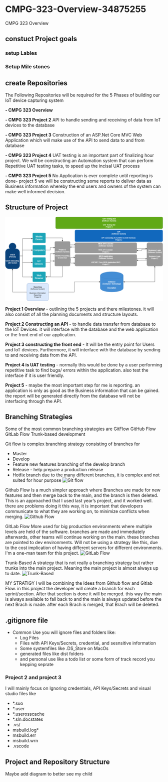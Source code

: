# CMPG-323-Overview-34875255
CMPG 323 Overview

## constuct Project goals

### setup Lables


### Setup Mile stones

## create Repositories
The Following Repositories will be required for the 5 Phases of building our IoT device capturing system

**- CMPG 323 Overview**

**- CMPG 323 Project 2** API to handle sending and receiving of data from IoT devices to the database

**- CMPG 323 Project 3** Construction of an ASP.Net Core MVC Web Application which will make use of the API to send data to and   from database

**- CMPG 323 Project 4** UAT testing is an important part of finalizing hour project. We will be constructing an Automation system that can perform Repetitive UAT testing tasks, to speed up the incisal UAT process
  
**- CMPG 323 Project 5** No Application is ever complete until reporting is done- project 5 we will be constructing some reports to deliver data as Business information whereby the end users and owners of the system can make well informed decision.

## Structure of Project 
![What is this](ProjectDiagrams.png)

**Project 1 Overview** - outlining the 5 projects and there milestones. it will also consist of all the planning documents and structure layouts.

**Project 2 Constructing an API** - to handle data transfer from database to the IoT Devices. it will interface with the database and the web application or the front end of our application.

**Project 3 constructing the front end** - It will be the entry point for Users and IoT devices. Furthermore, it will interface with the database by sending to and receiving data from the API.

**Project 4 is UAT testing** - normally this would be done by a user performing repetitive task to find bugs/ errors within the application. also test the interface if it is user friendly.

**Project 5** - maybe the most important step for me is reporting. an application is only as good as the Business information that can be gained. the report will be generated directly from the database will not be interfacing through the API.


## Branching Strategies
Some of the most common branching strategies are
GitFlow
GitHub Flow
GitLab Flow
Trunk-based development

Git flow is complex branching strategy consisting of branches for
- Master
- Develop
- Feature new features branching of the develop branch
- Release - help prepare a production release
- Hotfix branch
due to the many different branches, it is  complex and not suited for hour purpose
![Git flow](https://www.flagship.io/wp-content/uploads/gitflow-branching-strategy.png)

Github Flow 
Is a much simpler approach where Branches are made for new features and then merge back to the main, and the branch is then deleted.
This is an approached that I used last year’s project, and it worked well. there are problems doing it this way, it is important that developers communicate to what they are working on, to minimize conflicts when merging.
![Github Flow](https://www.flagship.io/wp-content/uploads/github-flow-branching-model.jpeg)

GitLab Flow
More used for big production environments where multiple levels are held of the software. branches are made and immediately afterwards, other teams will continue working on the main. these branches are pointed to dev environments.
Will not be using a strategy like this, due to the cost implication of having different servers for different environments. I'm a one-man team for this project.
![GitLab Flow](https://www.flagship.io/wp-content/uploads/gitlab_flow_environment_branches.png)

Trunk-Based 
A strategy that is not really a branching strategy but rather trunks into the main project. Meaning the main project is almost always up to date.
![Trunk-Based](https://www.flagship.io/wp-content/uploads/trunk-based-development-branching-strategy.png)

MY STRATIGY
I will be combining the Idees from Github flow and Gitlab Flow. in this project the developer will create a branch for each sprint/section. After that section is done it will be merged. this way the main is always available to fall back to and the main is always updated before the next Brach is made. after each Brach is merged, that Brach will be deleted.

## .gitignore file
* Common Use you will ignore files and folders like:
  * Log Files
  * Files with API Keys/Secrets, credential, and sesnsitive information
  * Some systemfiles like .DS_Store on MacOs
  * generated files like dist folders
  * and personal use like a todo list or some form of track record you kepping seprate
 
### Project 2 and project 3
I will mainly focus on Ignoring credentials, API Keys/Secrets and visual studio files like
* *.suo
* *.user
* *.userosscache
* *.sln.docstates
* .vs/
* msbuild.log*
* msbuild.err
* msbuild.wrn
* .vscode

## Project and Repository Structure
Maybe add diagram to better see my child


